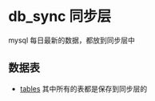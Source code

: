 # db_sync 同步层

mysql 每日最新的数据，都放到同步层中

## 数据表
- [tables](http://git.corp.angejia.com/dw/uba/blob/master/scripts/shell/m2h-sync/run.sh) 其中所有的表都是保存到同步层的
